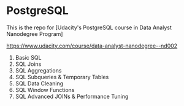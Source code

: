 # PostgreSQL

This is the repo for [Udacity's PostgreSQL course in Data Analyst Nanodegree Program]

https://www.udacity.com/course/data-analyst-nanodegree--nd002

1. Basic SQL
2. SQL Joins
3. SQL Aggregations
4. SQL Subqueries & Temporary Tables
5. SQL Data Cleaning
6. SQL Window Functions
7. SQL Advanced JOINs & Performance Tuning